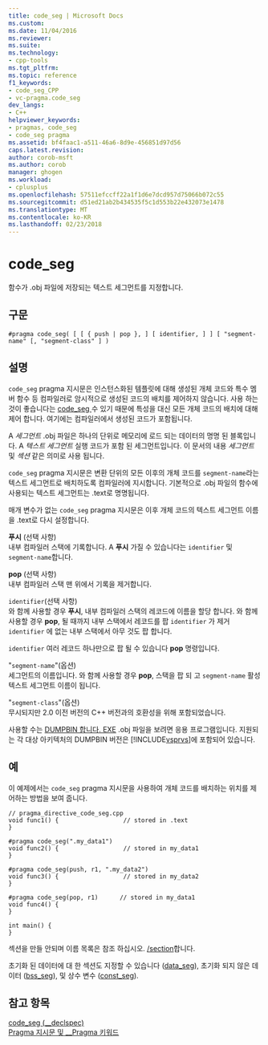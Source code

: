 ```yaml
---
title: code_seg | Microsoft Docs
ms.custom: 
ms.date: 11/04/2016
ms.reviewer: 
ms.suite: 
ms.technology:
- cpp-tools
ms.tgt_pltfrm: 
ms.topic: reference
f1_keywords:
- code_seg_CPP
- vc-pragma.code_seg
dev_langs:
- C++
helpviewer_keywords:
- pragmas, code_seg
- code_seg pragma
ms.assetid: bf4faac1-a511-46a6-8d9e-456851d97d56
caps.latest.revision: 
author: corob-msft
ms.author: corob
manager: ghogen
ms.workload:
- cplusplus
ms.openlocfilehash: 57511efccff22a1f1d6e7dcd957d75066b072c55
ms.sourcegitcommit: d51ed21ab2b434535f5c1d553b22e432073e1478
ms.translationtype: MT
ms.contentlocale: ko-KR
ms.lasthandoff: 02/23/2018
---
```

# <a name="codeseg"></a>code_seg
함수가 .obj 파일에 저장되는 텍스트 세그먼트를 지정합니다.  
  
## <a name="syntax"></a>구문  
  
```  
#pragma code_seg( [ [ { push | pop }, ] [ identifier, ] ] [ "segment-name" [, "segment-class" ] )  
```  
  
## <a name="remarks"></a>설명  
 `code_seg` pragma 지시문은 인스턴스화된 템플릿에 대해 생성된 개체 코드와 특수 멤버 함수 등 컴파일러로 암시적으로 생성된 코드의 배치를 제어하지 않습니다. 사용 하는 것이 좋습니다는 [code_seg ](../cpp/code-seg-declspec.md) 수 있기 때문에 특성을 대신 모든 개체 코드의 배치에 대해 제어 합니다. 여기에는 컴파일러에서 생성된 코드가 포함됩니다.  
  
 A *세그먼트* .obj 파일은 하나의 단위로 메모리에 로드 되는 데이터의 명명 된 블록입니다. A *텍스트 세그먼트* 실행 코드가 포함 된 세그먼트입니다. 이 문서의 내용 *세그먼트* 및 *섹션* 같은 의미로 사용 됩니다.  
  
 `code_seg` pragma 지시문은 변환 단위의 모든 이후의 개체 코드를 `segment-name`라는 텍스트 세그먼트로 배치하도록 컴파일러에 지시합니다. 기본적으로 .obj 파일의 함수에 사용되는 텍스트 세그먼트는 .text로 명명됩니다.  
  
 매개 변수가 없는 `code_seg` pragma 지시문은 이후 개체 코드의 텍스트 세그먼트 이름을 .text로 다시 설정합니다.  
  
 **푸시** (선택 사항)  
 내부 컴파일러 스택에 기록합니다. A **푸시** 가질 수 있습니다는 `identifier` 및 `segment-name`합니다.  
  
 **pop** (선택 사항)  
 내부 컴파일러 스택 맨 위에서 기록을 제거합니다.  
  
 `identifier`(선택 사항)  
 와 함께 사용할 경우 **푸시**, 내부 컴파일러 스택의 레코드에 이름을 할당 합니다. 와 함께 사용할 경우 **pop**, 될 때까지 내부 스택에서 레코드를 팝 `identifier` 가 제거 `identifier` 에 없는 내부 스택에서 아무 것도 팝 합니다.  
  
 `identifier` 여러 레코드 하나만으로 팝 될 수 있습니다 **pop** 명령입니다.  
  
 "`segment-name`"(옵션)  
 세그먼트의 이름입니다. 와 함께 사용할 경우 **pop**, 스택을 팝 되 고 `segment-name` 활성 텍스트 세그먼트 이름이 됩니다.  
  
 "`segment-class`"(옵션)  
 무시되지만 2.0 이전 버전의 C++ 버전과의 호환성을 위해 포함되었습니다.  
  
 사용할 수는 [DUMPBIN 합니다. EXE](../build/reference/dumpbin-command-line.md) .obj 파일을 보려면 응용 프로그램입니다. 지원되는 각 대상 아키텍처의 DUMPBIN 버전은 [!INCLUDE[vsprvs](../assembler/masm/includes/vsprvs_md.md)]에 포함되어 있습니다.  
  
## <a name="example"></a>예  
 이 예제에서는 `code_seg` pragma 지시문을 사용하여 개체 코드를 배치하는 위치를 제어하는 방법을 보여 줍니다.  
  
```  
// pragma_directive_code_seg.cpp  
void func1() {                  // stored in .text  
}  
  
#pragma code_seg(".my_data1")  
void func2() {                  // stored in my_data1  
}  
  
#pragma code_seg(push, r1, ".my_data2")  
void func3() {                  // stored in my_data2  
}  
  
#pragma code_seg(pop, r1)      // stored in my_data1  
void func4() {  
}  
  
int main() {  
}  
```  
  
 섹션을 만들 안되며 이름 목록은 참조 하십시오. [/section](../build/reference/section-specify-section-attributes.md)합니다.  
  
 초기화 된 데이터에 대 한 섹션도 지정할 수 있습니다 ([data_seg](../preprocessor/data-seg.md)), 초기화 되지 않은 데이터 ([bss_seg](../preprocessor/bss-seg.md)), 및 상수 변수 ([const_seg](../preprocessor/const-seg.md)).  
  
## <a name="see-also"></a>참고 항목  
 [code_seg (__declspec)](../cpp/code-seg-declspec.md)   
 [Pragma 지시문 및 __Pragma 키워드](../preprocessor/pragma-directives-and-the-pragma-keyword.md)